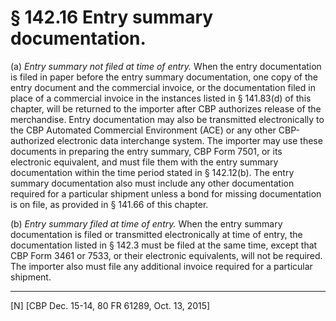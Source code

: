 # § 142.16   Entry summary documentation.

(a) *Entry summary not filed at time of entry.* When the entry documentation is filed in paper before the entry summary documentation, one copy of the entry document and the commercial invoice, or the documentation filed in place of a commercial invoice in the instances listed in § 141.83(d) of this chapter, will be returned to the importer after CBP authorizes release of the merchandise. Entry documentation may also be transmitted electronically to the CBP Automated Commercial Environment (ACE) or any other CBP-authorized electronic data interchange system. The importer may use these documents in preparing the entry summary, CBP Form 7501, or its electronic equivalent, and must file them with the entry summary documentation within the time period stated in § 142.12(b). The entry summary documentation also must include any other documentation required for a particular shipment unless a bond for missing documentation is on file, as provided in § 141.66 of this chapter.


(b) *Entry summary filed at time of entry.* When the entry summary documentation is filed or transmitted electronically at time of entry, the documentation listed in § 142.3 must be filed at the same time, except that CBP Form 3461 or 7533, or their electronic equivalents, will not be required. The importer also must file any additional invoice required for a particular shipment.



---

[N] [CBP Dec. 15-14, 80 FR 61289, Oct. 13, 2015]




